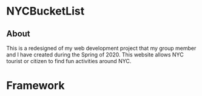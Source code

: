 # NYCBucketList

## About
This is a redesigned of my web development project that my group member and I have created during the Spring of 2020. This website allows NYC tourist or citizen to find fun activities around NYC.

# Framework
